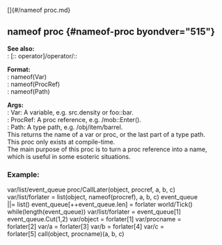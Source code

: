 []{#/nameof proc.md}    
## nameof proc {#nameof-proc byondver="515"}    
**See also:**    
:   [:: operator]/operator/::    
<!-- -->    
**Format:**    
:   nameof(Var)    
:   nameof(ProcRef)    
:   nameof(Path)    
<!-- -->    
**Args:**    
:   Var: A variable, e.g. src.density or foo::bar.    
:   ProcRef: A proc reference, e.g. /mob::Enter().    
:   Path: A type path, e.g. /obj/item/barrel.    
This returns the name of a var or proc, or the last part of a type path.    
This proc only exists at compile-time.    
The main purpose of this proc is to turn a proc reference into a name,    
which is useful in some esoteric situations.    
### Example:    
var/list/event_queue proc/CallLater(object, procref, a, b, c)    
var/list/forlater = list(object, nameof(procref), a, b, c) event_queue    
\|\|= list() event_queue\[++event_queue.len\] = forlater world/Tick()    
while(length(event_queue)) var/list/forlater = event_queue\[1\]    
event_queue.Cut(1,2) var/object = forlater\[1\] var/procname =    
forlater\[2\] var/a = forlater\[3\] var/b = forlater\[4\] var/c =    
forlater\[5\] call(object, procname)(a, b, c)  